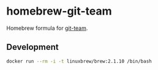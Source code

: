 # homebrew-git-team

Homebrew formula for [git-team](https://github.com/hekmekk/git-team).

## Development
```bash
docker run --rm -i -t linuxbrew/brew:2.1.10 /bin/bash
```
